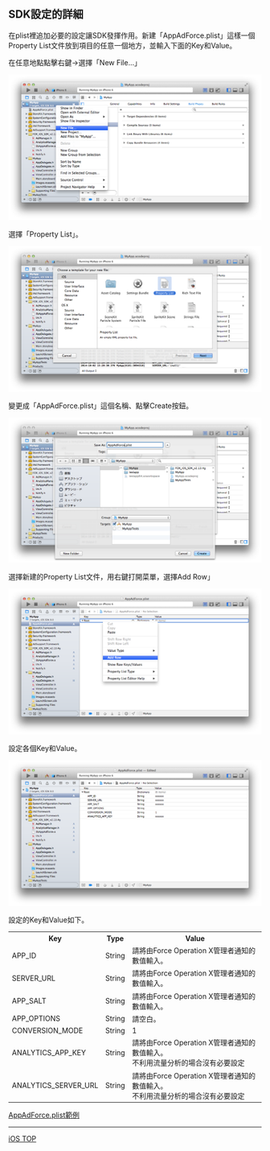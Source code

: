 ## SDK設定的詳細

在plist裡追加必要的設定讓SDK發揮作用。新建「AppAdForce.plist」這樣一個Property List文件放到項目的任意一個地方，並輸入下面的Key和Value。

在任意地點點擊右鍵→選擇「New File...」

![SDK設定01](./img01.png)

選擇「Property List」。

![SDK設定02](./img02.png)

變更成「AppAdForce.plist」這個名稱、點擊Create按鈕。

![SDK設定03](./img03.png)

選擇新建的Property List文件，用右鍵打開菜單，選擇Add Row」

![SDK設定04](./img04.png)

設定各個Key和Value。

![SDK設定05](./img05.png)

設定的Key和Value如下。

<table>
<tr>
  <th>Key</th>
  <th>Type</th>
  <th>Value</th>
</tr>
<tr>
  <td>APP_ID</td>
  <td>String</td>
  <td>請將由Force Operation X管理者通知的數值輸入。</td>
</tr>
<tr>
  <td>SERVER_URL</td>
  <td>String</td>
  <td>請將由Force Operation X管理者通知的數值輸入。</td>
</tr>
<tr>
  <td>APP_SALT</td>
  <td>String</td>
  <td>請將由Force Operation X管理者通知的數值輸入。</td>
</tr>
<tr>
  <td>APP_OPTIONS</td>
  <td>String</td>
  <td>請空白。</td>
</tr>
<tr>
  <td>CONVERSION_MODE</td>
  <td>String</td>
  <td>1</td>
</tr>
<tr>
  <td>ANALYTICS_APP_KEY</td>
  <td>String</td>
  <td>請將由Force Operation X管理者通知的數值輸入。<br />不利用流量分析的場合沒有必要設定</td>
</tr>
<tr>
  <td>ANALYTICS_SERVER_URL</td>
  <td>String</td>
  <td>請將由Force Operation X管理者通知的數值輸入。<br />不利用流量分析的場合沒有必要設定</td>
</tr>
</table>

[AppAdForce.plist範例](/lang/zh-tw/doc/integration/ios/config_plist/AppAdForce.plist)

---
[iOS TOP](../README.md)
